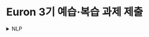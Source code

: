 # Euron 3기 예습·복습 과제 제출

<details>
<summary>NLP</summary>
<div markdown="1">       

  | 주차 | 내용             | 발표자                               | 발표자료 |
| ---- | ---------------- | ------------------------------------ | -------- |
|  18주차   |   cs224n BERT and Other Pre-trained Language Models   |  주연우, 송민경   | [📚]()    |

## Assignment
### 📍 예습과제 

1️⃣ CS224N BERT and Other Pre-trained Language Models을 수강하고, 요약 및 정리한 내용을 깃허브에 업로드  
2️⃣ (선택) 질문 사항이나 공유하고 싶은 내용 `Ewha-Euron/2022-02-Euron-NLP` issue에 추가

### 예습과제 제출 방법
  
> 해당 파일을 `master` branch에 업로드하신 후 해당 `master`  branch에서  `pull request` 를 진행해주세요.
  
- 과제 제출 방법
    - 레포: (origin) username/2022-2-Euron-Study-Assignment
    - 브랜치: `master`
    - 해당 주차 브랜치에 과제 업로드하고 Pull Request, 이때 label은 `NLP` , `예습과제`
    
### 📍 복습과제
  - 이번 주 강의는 NLP의 미래에 대한 개괄적인 강의로, 기술적인 부분이 많이 나오지는 않으므로 복습 과제는 없습니다.
  
## **Due**
- 18주차 예습과제
    - **1월 9일**까지 제출합니다.
- 18주차 습과제
    - **1월 16일**까지 제출합니다.
    

</div>
</details>

